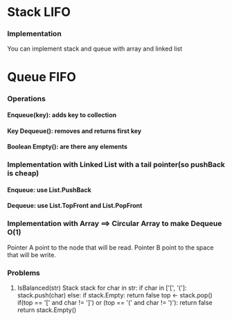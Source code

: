 # Stack LIFO

### Implementation
You can implement stack and queue with array and linked list

# Queue FIFO

### Operations

#### Enqueue(key): adds key to collection
#### Key Dequeue(): removes and returns first key
#### Boolean Empty(): are there any elements

### Implementation with Linked List with a tail pointer(so pushBack is cheap)
#### Enqueue: use List.PushBack
#### Dequeue: use List.TopFront and List.PopFront

### Implementation with Array ==> Circular Array to make Dequeue O(1)
 Pointer A point to the node that will be read.
 Pointer B point to the space that will be write.

### Problems

1. IsBalanced(str)
    Stack stack
    for char in str:
        if char in ['[', '(']:
            stack.push(char)
        else:
            if stack.Empty: return false
            top <- stack.pop()
            if(top == '[' and char != ']') or
            (top == '(' and char != ')'):
            return false
    return stack.Empty()


